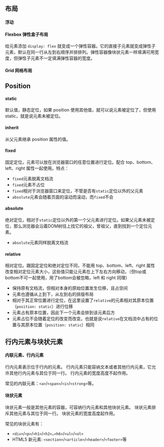 ## 布局

#### 浮动

#### Flexbox 弹性盒子布局

给元素添加 `display: flex` 就变成一个弹性容器。它的直接子元素就变成弹性子元素，默认在同一行从左到右顺序并排排列。弹性容器像块状元素一样填满可用宽度，但弹性子元素不一定填满弹性容器的宽度。

#### Grid 网格布局



## Position

#### static 

默认值，静态定位，如果 position 使用其他值，就可以说元素被定位了，但使用static，就是说元素未被定位。

#### inherit

从父元素继承 position 属性的值。

#### fixed 

固定定位，元素可以放在浏览器窗口的任意位置进行定位。配合 top、bottom、left、right 属性一起使用。特点：

- `fixed`元素脱离文档流
- `fixed`元素不占位
- `fixed`相对于浏览器窗口来定位，不管是否有`static`定位以外的父元素
- `absolute`元素会随着页面的滚动而滚动，而`fixed`不会

#### absolute

绝对定位，相对于`static`定位以外的第一个父元素进行定位。如果父元素未被定位，那么浏览器会沿着DOM树往上找它的祖父，曾祖父，直到找到一个定位元素。 

- `absolute`元素同样脱离文档流

#### relative

相对定位。跟固定定位和绝对定位不同，不能用 top、bottom、left、right 属性改变相对定位元素大小，这些值只能让元素在上下左右方向移动，（但top或bottom不可一起使用，用了bottom会被忽略，left 和 right 同理）

- 保持原有文档流，但相对本身的原始位置发生位移，且占空间
- 元素也遵循从上到下，从左到右的排版布局
- 相对于其正常位置进行定位，在这里设置了`relative`的元素相对其原本位置（`position: static`）进行位移
- 元素占有原本位置，因此下一个元素会排到该元素后方
- 元素占位不会随着定位的改变而改变。也就是说`relative`在文档流中占有的位置与其原本位置（`position: static`）相同



## 行内元素与块状元素

#### 内联元素、行内元素

行内元素表示位于行内的元素。
行内元素只能容纳文本或者其他行内元素，它允许其他行内元素与其位于同一行。
行内元素的宽度高度不起作用。

常见的内联元素：`<a>`/`<span>`/`<i>`/`<strong>`等。

#### 块状元素

块状元素一般是其他元素的容器，可容纳行内元素和其他块状元素。
块状元素排斥其他元素与其位于同一行。
块状元素的宽度高度起作用。

常见的块状元素有：

- `<div>`/`<p>`/`<h1>`/`<h2>…<h6>`/`<ul>`/`<ol>`
- HTML5 新元素: `<section>`/`<article>`/`<header>`/`<footer>`等

### 





